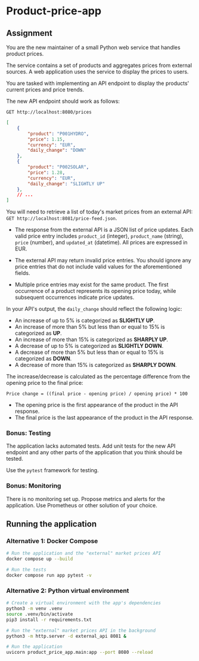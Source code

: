 # Product-price-app

## Assignment

You are the new maintainer of a small Python web service that handles product
prices.

The service contains a set of products and aggregates prices from external
sources. A web application uses the service to display the prices to users.

You are tasked with implementing an API endpoint to display the products'
current prices and price trends.

The new API endpoint should work as follows:
```
GET http://localhost:8080/prices
```
```json
[
	{
		"product": "P001HYDRO",
		"price": 1.15,
		"currency": "EUR",
		"daily_change": "DOWN"
	},
	{
		"product": "P002SOLAR",
		"price": 1.28,
		"currency": "EUR",
		"daily_change": "SLIGHTLY UP"
	},
	// ...
]
```

You will need to retrieve a list of today's market prices from an external API:  
`GET http://localhost:8081/price-feed.json`.

- The response from the external API is a JSON list of price updates. Each valid
  price entry includes `product_id` (integer), `product_name` (string), `price`
  (number), and `updated_at` (datetime). All prices are expressed in EUR.

- The external API may return invalid price entries. You should ignore any price
  entries that do not include valid values for the aforementioned fields.

- Multiple price entries may exist for the same product. The first occurrence of
  a product represents its opening price today, while subsequent occurrences
  indicate price updates.

In your API's output, the `daily_change` should reflect the following logic:

- An increase of up to 5% is categorized as **SLIGHTLY UP**.
- An increase of more than 5% but less than or equal to 15% is categorized as
  **UP**.
- An increase of more than 15% is categorized as **SHARPLY UP**.
- A decrease of up to 5% is categorized as **SLIGHTLY DOWN**.
- A decrease of more than 5% but less than or equal to 15% is categorized as
  **DOWN**.
- A decrease of more than 15% is categorized as **SHARPLY DOWN**.

The increase/decrease is calculated as the percentage difference from the
opening price to the final price:
```
Price change = ((final price - opening price) / opening price) * 100
```
- The opening price is the first appearance of the product in the API response.
- The final price is the last appearance of the product in the API response.


### Bonus: Testing

The application lacks automated tests. Add unit tests for the new API endpoint
and any other parts of the application that you think should be tested.

Use the `pytest` framework for testing.


### Bonus: Monitoring

There is no monitoring set up. Propose metrics and alerts for the application. 
Use Prometheus or other solution of your choice.


## Running the application

### Alternative 1: Docker Compose

```sh
# Run the application and the "external" market prices API
docker compose up --build

# Run the tests
docker compose run app pytest -v
```

### Alternative 2: Python virtual environment

```sh
# Create a virtual environment with the app's dependencies
python3 -m venv .venv
source .venv/bin/activate
pip3 install -r requirements.txt

# Run the "external" market prices API in the background
python3 -m http.server -d external_api 8081 &

# Run the application
uvicorn product_price_app.main:app --port 8080 --reload
```

